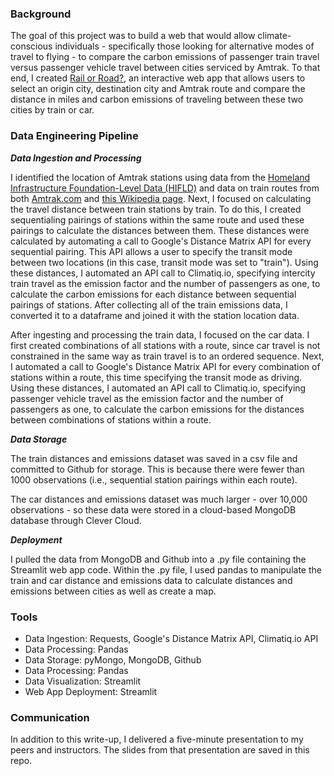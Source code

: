### Background

The goal of this project was to build a web that would allow climate-conscious individuals - specifically those looking for alternative modes of travel to flying - to compare the carbon emissions of passenger train travel versus passenger vehicle travel between cities serviced by Amtrak. To that end, I created [Rail or Road?](https://share.streamlit.io/chloebs4590/metis-engineering/main/emissions_app.py), an interactive web app that allows users to select an origin city, destination city and Amtrak route and compare the distance in miles and carbon emissions of traveling between these two cities by train or car.

### Data Engineering Pipeline

***Data Ingestion and Processing***

I identified the location of Amtrak stations using data from the [Homeland Infrastructure Foundation-Level Data (HIFLD)](https://www.huduser.gov/portal/dataset/chas-api.html) and data on train routes from both [Amtrak.com](https://www.amtrak.com/train-routes) and [this Wikipedia page](https://en.wikipedia.org/wiki/List_of_Amtrak_routes).
Next, I focused on calculating the travel distance between train stations by train. To do this, I created sequentialing pairings of stations within the same route and used these pairings to calculate the distances between them. These distances were calculated by automating a call to Google's Distance Matrix API for every sequential pairing. This API allows a user to specify the transit mode between two locations (in this case, transit mode was set to "train"). Using these distances, I automated an API call to Climatiq.io, specifying intercity train travel as the emission factor and the number of passengers as one, to calculate the carbon emissions for each distance between sequential pairings of stations. After collecting all of the train emissions data, I converted it to a dataframe and joined it with the station location data.

After ingesting and processing the train data, I focused on the car data. I first created combinations of all stations with a route, since car travel is not constrained in the same way as train travel is to an ordered sequence. Next, I automated a call to Google's Distance Matrix API for every combination of stations within a route, this time specifying the transit mode as driving. Using these distances, I automated an API call to Climatiq.io, specifying passenger vehicle travel as the emission factor and the number of passengers as one, to calculate the carbon emissions for the distances between combinations of stations within a route.

***Data Storage***

The train distances and emissions dataset was saved in a csv file and committed to Github for storage. This is because there were fewer than 1000 observations (i.e., sequential station pairings within each route).

The car distances and emissions dataset was much larger - over 10,000 observations - so these data were stored in a cloud-based MongoDB database through Clever Cloud.

***Deployment***

I pulled the data from MongoDB and Github into a .py file containing the Streamlit web app code. Within the .py file, I used pandas to manipulate the train and car distance and emissions data to calculate distances and emissions between cities as well as create a map.

### Tools

- Data Ingestion: Requests, Google's Distance Matrix API, Climatiq.io API
- Data Processing: Pandas
- Data Storage: pyMongo, MongoDB, Github
- Data Processing: Pandas
- Data Visualization: Streamlit
- Web App Deployment: Streamlit

### Communication
In addition to this write-up, I delivered a five-minute presentation to my peers and instructors. The slides from that presentation are saved in this repo.

